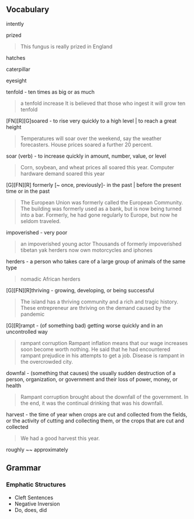 
## Vocabulary

intently

prized 
> This fungus is really prized in England

hatches

caterpillar

eyesight

tenfold - ten times as big or as much
> a tenfold increase
> It is believed that those who ingest it will grow ten tenfold

[FN][R][G]soared - to rise very quickly to a high level | to reach a great height 
> Temperatures will soar over the weekend, say the weather forecasters.
> House prices soared a further 20 percent.

soar (verb) - to increase quickly in amount, number, value, or level
> Corn, soybean, and wheat prices all soared this year.
> Computer hardware demand soared this year

[G][FN][R] formerly [~ once, previously]- in the past | before the present time or in the past
> The European Union was formerly called the European Community.
> The building was formerly used as a bank, but is now being turned into a bar.
> Formerly, he had gone regularly to Europe, but now he seldom traveled.

impoverished - very poor 
> an impoverished young actor
> Thousands of formerly impoverished tibetan yak herders now own motorcycles and iphones

herders - a person who takes care of a large group of animals of the same type
> nomadic African herders

[G][FN][R]thriving - growing, developing, or being successful
> The island has a thriving community and a rich and tragic history.
> These entrepreneur are thriving on the demand caused by the pandemic

[G][R]rampt - (of something bad) getting worse quickly and in an uncontrolled way
> rampant corruption
> Rampant inflation means that our wage increases soon become worth nothing.
> He said that he had encountered rampant prejudice in his attempts to get a job.
> Disease is rampant in the overcrowded city.

downfal - (something that causes) the usually sudden destruction of a person, organization, or government and their loss of power, money, or health
> Rampant corruption brought about the downfall of the government.
> In the end, it was the continual drinking that was his downfall.

harvest - the time of year when crops are cut and collected from the fields, or the activity of cutting and collecting them, or the crops that are cut and collected
> We had a good harvest this year.

roughly ~~ approximately

## Grammar
### Emphatic Structures
- Cleft Sentences
- Negative Inversion
- Do, does, did

